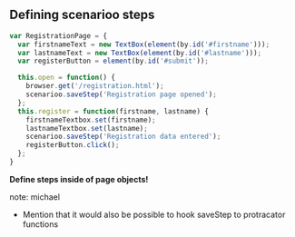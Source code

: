 ## Defining scenarioo steps

```js
var RegistrationPage = {
  var firstnameText = new TextBox(element(by.id('#firstname')));
  var lastnameText = new TextBox(element(by.id('#lastname')));
  var registerButton = element(by.id('#submit'));

  this.open = function() {
    browser.get('/registration.html');
    scenarioo.saveStep('Registration page opened');
  };
  this.register = function(firstname, lastname) {
    firstnameTextbox.set(firstname);
    lastnameTextbox.set(lastname);
    scenarioo.saveStep('Registration data entered');
    registerButton.click();
  };
}
```

**Define steps inside of page objects!**

note:
michael

- Mention that it would also be possible to hook saveStep to protracator functions